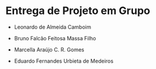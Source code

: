 # Entrega de Projeto em Grupo
* Leonardo de Almeida Camboim

 
* Bruno Falcão Feitosa Massa Filho

* Marcella Araújo C. R. Gomes

* Eduardo Fernandes Urbieta de Medeiros
